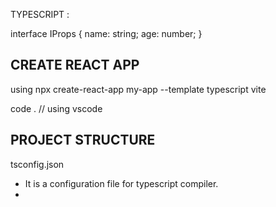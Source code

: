 TYPESCRIPT : 

interface IProps {
  name: string;
  age: number;
}


## CREATE REACT APP 

using npx create-react-app my-app --template typescript
vite

code . // using vscode


## PROJECT STRUCTURE 

tsconfig.json 
- It is a configuration file for typescript compiler.
- 